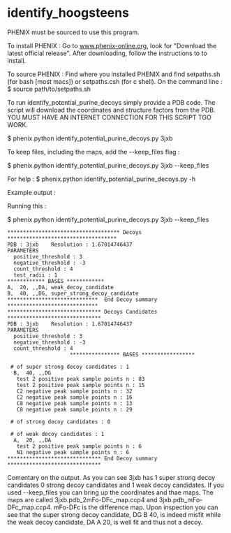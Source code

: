 # identify_hoogsteens

PHENIX must be sourced to use this program.

To install PHENIX :
  Go to www.phenix-online.org, look for "Download the latest official release". After downloading, follow the instructions to to install.

To source PHENIX :
  Find where you installed PHENIX and find setpaths.sh (for bash [most macs]) or setpaths.csh (for c shell). On the command line :
  $ source path/to/setpaths.sh 

To run identify_potential_purine_decoys simply provide a PDB code. The script will download the coordinates and structure factors from the PDB. YOU MUST HAVE AN INTERNET CONNECTION FOR THIS SCRIPT TGO WORK.

  $ phenix.python identify_potential_purine_decoys.py 3jxb


To keep files, including the maps, add the --keep_files flag :

  $ phenix.python identify_potential_purine_decoys.py 3jxb --keep_files

For help :
$ phenix.python identify_potential_purine_decoys.py -h


Example output :

Running this :

  $ phenix.python identify_potential_purine_decoys.py 3jxb --keep_files

```Should provide this output :
************************************ Decoys ***********************************
PDB : 3jxb    Resolution : 1.67014746437
PARAMETERS
  positive_threshold : 3
  negative_threshold : -3
  count_threshold : 4
  test_radii : 1
************ BASES ************
A,  20, ,,DA, weak_decoy_candidate
B,  40, ,,DG, super_strong_decoy_candidate
*****************************  End Decoy summary  *****************************
****************************** Decoys Candidates ******************************
PDB : 3jxb    Resolution : 1.67014746437
PARAMETERS
  positive_threshold : 3
  negative_threshold : -3
  count_threshold : 4
                    **************** BASES *****************                   

 # of super strong decoy candidates : 1 
  B,  40, ,,DG
   test 2 positive peak sample points n : 83
   test 2 positive peak sample points n : 15
   C2 negative peak sample points n : 32
   C2 negative peak sample points n : 16
   C8 negative peak sample points n : 13
   C8 negative peak sample points n : 29

 # of strong decoy candidates : 0 

 # of weak decoy candidates : 1 
  A,  20, ,,DA
   test 2 positive peak sample points n : 6
   N1 negative peak sample points n : 6
****************************** End Decoy summary ******************************
```

Comentary on the output. As you can see 3jxb has 1 super strong decoy candidates 0 strong decoy candidates and 1 weak decoy candidates. If you used --keep_files you can bring up the coordinates and thae maps. The maps are called 3jxb.pdb_2mFo-DFc_map.ccp4 and 3jxb.pdb_mFo-DFc_map.ccp4. mFo-DFc is the difference map. Upon inspection you can see that the super strong decoy candidate, DG B 40, is indeed misfit while the weak decoy candidate, DA A 20, is well fit and thus not a decoy.

